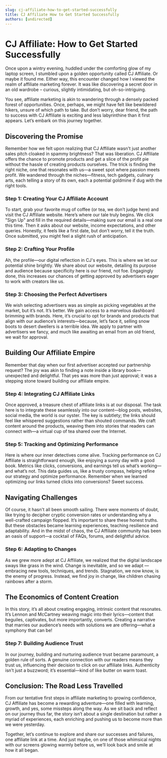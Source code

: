 ```yaml
---
slug: cj-affiliate-how-to-get-started-successfully
title: CJ Affiliate How to Get Started Successfully
authors: [undirected]
---
```



# CJ Affiliate: How to Get Started Successfully

Once upon a wintry evening, huddled under the comforting glow of my laptop screen, I stumbled upon a golden opportunity called CJ Affiliate. Or maybe it found me. Either way, this encounter changed how I viewed the realm of affiliate marketing forever. It was like discovering a secret door in an old wardrobe – curious, slightly intimidating, but oh-so-intriguing. 

You see, affiliate marketing is akin to wandering through a densely packed forest of opportunities. Once, perhaps, we might have felt like bewildered hikers, unsure of which path to take. But don’t worry, dear friend, the path to success with CJ Affiliate is exciting and less labyrinthine than it first appears. Let’s embark on this journey together.

## Discovering the Promise

Remember how we felt upon realizing that CJ Affiliate wasn't just another sales pitch cloaked in spammy brightness? That was liberation. CJ Affiliate offers the chance to promote products and get a slice of the profit pie without the hassle of creating products ourselves. The trick is finding the right niche, one that resonates with us—a sweet spot where passion meets profit. We wandered through the niches—fitness, tech gadgets, culinary arts, each telling a story of its own, each a potential goldmine if dug with the right tools. 

### Step 1: Creating Your CJ Affiliate Account

To start, grab your favorite mug of coffee (or tea, we don’t judge here) and visit the CJ Affiliate website. Here’s where our tale truly begins. We click "Sign Up" and fill in the required details—making sure our email is a real one this time. Then it asks about our website, income expectations, and other queries. Honestly, it feels like a first date, but don’t worry, tell it the truth. Once submitted, you might feel a slight rush of anticipation.

### Step 2: Crafting Your Profile

Ah, the profile—our digital reflection in CJ's eyes. This is where we let our potential shine brightly. We share about our website, detailing its purpose and audience because specificity here is our friend, not foe. Engagingly done, this increases our chances of getting approved by advertisers eager to work with creators like us.

### Step 3: Choosing the Perfect Advertisers

We wish selecting advertisers was as simple as picking vegetables at the market, but it’s not. It’s better. We gain access to a marvelous dashboard brimming with brands. Here, it’s crucial to opt for brands and products that align with our audience’s interests—because, let’s face it, selling snow boots to desert dwellers is a terrible idea. We apply to partner with advertisers we fancy, and much like awaiting an email from an old friend, we wait for approval. 

## Building Our Affiliate Empire

Remember that day when our first advertiser accepted our partnership request? The joy was akin to finding a note inside a library book—unexpected and delightful. That yes was more than just approval; it was a stepping stone toward building our affiliate empire. 

### Step 4: Integrating CJ Affiliate Links

Once approved, a treasure chest of affiliate links is at our disposal. The task here is to integrate these seamlessly into our content—blog posts, websites, social media, the world is our oyster. The key is subtlety; the links should feel like whispered suggestions rather than shouted commands. We craft content around the products, weaving them into stories that readers can connect with—a virtual cup of tea shared over the Internet.

### Step 5: Tracking and Optimizing Performance

Here is where our inner detectives come alive. Tracking performance on CJ Affiliate is straightforward enough, like enjoying a sunny day with a good book. Metrics like clicks, conversions, and earnings tell us what’s working—and what’s not. This data guides us, like a trusty compass, helping refine our strategy and optimize performance. Remember when we learned optimizing our links turned clicks into conversions? Sweet success.

## Navigating Challenges

Of course, it hasn't all been smooth sailing. There were moments of doubt, like trying to decipher cryptic conversion rates or understanding why a well-crafted campaign flopped. It’s important to share these honest truths. But these obstacles became learning experiences, teaching resilience and adaptability. And in the midst of chaos, the CJ Affiliate community has been an oasis of support—a cocktail of FAQs, forums, and delightful advice.

### Step 6: Adapting to Changes

As we grew more adept at CJ Affiliate, we realized that the digital landscape sways like grass in the wind. Change is inevitable, and so we adapt — embracing new tools, techniques, and trends. Stagnation, we now know, is the enemy of progress. Instead, we find joy in change, like children chasing rainbows after a storm.

## The Economics of Content Creation

In this story, it’s all about creating engaging, intrinsic content that resonates. It’s Lennon and McCartney weaving magic into their lyrics—content that beguiles, captivates, but more importantly, converts. Creating a narrative that marries our audience’s needs with solutions we are offering—what a symphony that can be! 

### Step 7: Building Audience Trust

In our journey, building and nurturing audience trust became paramount, a golden rule of sorts. A genuine connection with our readers means they trust us, influencing their decision to click on our affiliate links. Authenticity isn’t just a buzzword; it’s essential—kind of like butter on warm toast.

## Conclusion: The Road Less Travelled

From our tentative first steps in affiliate marketing to growing confidence, CJ Affiliate has become a rewarding adventure—one filled with learning, growth, and yes, some missteps along the way. As we sit back and reflect on our journey thus far, the story isn’t about a single destination but rather a myriad of experiences, each enriching and pushing us to become more than we were yesterday. 

Together, let’s continue to explore and share our successes and failures, one affiliate link at a time. And just maybe, on one of those whimsical nights with our screens glowing warmly before us, we’ll look back and smile at how it all began. 
